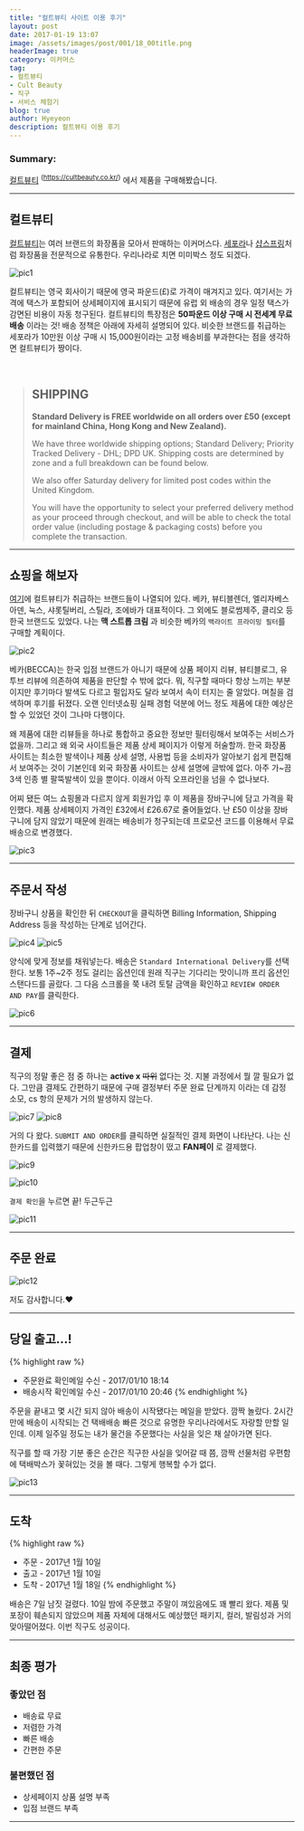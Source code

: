 ```yaml
---
title: "컬트뷰티 사이트 이용 후기"
layout: post
date: 2017-01-19 13:07
image: /assets/images/post/001/18_00title.png
headerImage: true
category: 이커머스
tag:
- 컬트뷰티
- Cult Beauty
- 직구
- 서비스 체험기
blog: true
author: Hyeyeon
description: 컬트뷰티 이용 후기
---
```


### Summary:

[컬트뷰티](https://cultbeauty.co.kr/) <sup>(https://cultbeauty.co.kr/)</sup> 에서 제품을 구매해봤습니다.

---



## 컬트뷰티

[컬트뷰티](https://cultbeauty.co.kr/)는 여러 브랜드의 화장품을 모아서 판매하는 이커머스다. [세포라](http://www.sephora.com/)나 [샵스프링](https://www.shopspring.com/)처럼 화장품을 전문적으로 유통한다. 우리나라로 치면 미미박스 정도 되겠다.

![pic1](/assets/images/post/001/18_00title.png)

컬트뷰티는 영국 회사이기 때문에 영국 파운드(£)로 가격이 매겨지고 있다. 여기서는 가격에 택스가 포함되어 상세페이지에 표시되기 때문에 유럽 외 배송의 경우 일정 택스가 감면된 비용이 자동 청구된다. 컬트뷰티의 특장점은 **50파운드 이상 구매 시 전세계 무료배송** 이라는 것! 배송 정책은 아래에 자세히 설명되어 있다. 비슷한 브랜드를 취급하는 세포라가 10만원 이상 구매 시 15,000원이라는 고정 배송비를 부과한다는 점을 생각하면 컬트뷰티가 짱이다.

<br>

> ## SHIPPING
>
> **Standard Delivery is FREE worldwide on all orders over £50 (except for mainland China, Hong Kong and New Zealand).**
>
> We have three worldwide shipping options; Standard Delivery; Priority Tracked Delivery - DHL; DPD UK. Shipping costs are determined by zone and a full breakdown can be found below.
>
> We also offer Saturday delivery for limited post codes within the United Kingdom.
>
> You will have the opportunity to select your preferred delivery method as your proceed through checkout, and will be able to check the total order value (including postage & packaging costs) before you complete the transaction.

---

## 쇼핑을 해보자

[여기](https://www.cultbeauty.co.uk/brands?ref=mm)에 컬트뷰티가 취급하는 브랜드들이 나열되어 있다. 베카, 뷰티블렌더, 엘리자베스 아덴, 눅스, 샤롯틸버리, 스틸라, 조에바가 대표적이다. 그 외에도 블로썸제주, 클리오 등 한국 브랜드도 있었다. 나는 **맥 스트롭 크림** 과 비슷한 베카의 `백라이트 프라이밍 필터`를 구매할 계획이다.

![pic2](/assets/images/post/001/18_01.png)

베카(BECCA)는 한국 입점 브랜드가 아니기 때문에 상품 페이지 리뷰, 뷰티블로그, 유투브 리뷰에 의존하여 제품을 판단할 수 밖에 없다. 뭐, 직구할 때마다 항상 느끼는 부분이지만 후기마다 발색도 다르고 펄입자도 달라 보여서 속이 터지는 줄 알았다. 며칠을 검색하며 후기를 뒤졌다. 오랜 인터넷쇼핑 실패 경험 덕분에 어느 정도 제품에 대한 예상은 할 수 있었던 것이 그나마 다행이다.

왜 제품에 대한 리뷰들을 하나로 통합하고 중요한 정보만 필터링해서 보여주는 서비스가 없을까. 그리고 왜 외국 사이트들은 제품 상세 페이지가 이렇게 허술할까. 한국 화장품 사이트는 최소한 발색이나 제품 상세 설명, 사용법 등을 소비자가 알아보기 쉽게 편집해서 보여주는 것이 기본인데 외국 화장품 사이트는 상세 설명에 글밖에 없다. 아주 가~끔 3색 인종 별 팔뚝발색이 있을 뿐이다. 이래서 아직 오프라인을 넘을 수 없나보다.

어찌 됐든 여느 쇼핑몰과 다르지 않게 회원가입 후 이 제품을 장바구니에 담고 가격을 확인했다. 제품 상세페이지 가격인 £32에서 £26.67로 줄어들었다. 난 £50 이상을 장바구니에 담지 않았기 때문에 원래는 배송비가 청구되는데 프로모션 코드를 이용해서 무료배송으로 변경했다.

![pic3](/assets/images/post/001/18_02.png)

---

## 주문서 작성

장바구니 상품을 확인한 뒤 `CHECKOUT`을 클릭하면 Billing Information, Shipping Address 등을 작성하는 단계로 넘어간다.

![pic4](/assets/images/post/001/18_03.png)
![pic5](/assets/images/post/001/18_04.png)

양식에 맞게 정보를 채워넣는다. 배송은 `Standard International Delivery`를 선택한다. 보통 1주~2주 정도 걸리는 옵션인데 원래 직구는 기다리는 맛이니까 프리 옵션인 스탠다드를 골랐다. 그 다음 스크롤을 쭉 내려 토탈 금액을 확인하고 `REVIEW ORDER AND PAY`를 클릭한다.

![pic6](/assets/images/post/001/18_06.png)

---

## 결제

직구의 정말 좋은 점 중 하나는 **active x** ~~따위~~ 없다는 것. 지불 과정에서 뭘 깔 필요가 없다. 그만큼 결제도 간편하기 때문에 구매 결정부터 주문 완료 단계까지 이라는 데 감정 소모, cs 항의 문제가 거의 발생하지 않는다.

![pic7](/assets/images/post/001/18_07.png)
![pic8](/assets/images/post/001/18_08.png)

거의 다 왔다. `SUBMIT AND ORDER`를 클릭하면 실질적인 결제 화면이 나타난다. 나는 신한카드를 입력했기 때문에 신한카드용 팝업창이 떴고 **FAN페이** 로 결제했다.

![pic9](/assets/images/post/001/18_09.png)

![pic10](/assets/images/post/001/18_10.png)

`결제 확인`을 누르면 끝! 두근두근

![pic11](/assets/images/post/001/18_11.png)

---

## 주문 완료

![pic12](/assets/images/post/001/18_12.png)

저도 감사합니다.♥

---

## 당일 출고...!

{% highlight raw %}
* 주문완료 확인메일 수신 - 2017/01/10 18:14
* 배송시작 확인메일 수신 - 2017/01/10 20:46
{% endhighlight %}

주문을 끝내고 몇 시간 되지 않아 배송이 시작됐다는 메일을 받았다. 깜짝 놀랐다. 2시간만에 배송이 시작되는 건 택배배송 빠른 것으로 유명한 우리나라에서도 자랑할 만할 일인데. 이제 일주일 정도는 내가 물건을 주문했다는 사실을 잊은 채 살아가면 된다.

직구를 할 때 가장 기분 좋은 순간은 직구한 사실을 잊어갈 때 쯤, 깜짝 선물처럼 우편함에 택배박스가 꽃혀있는 것을 볼 때다. 그렇게 행복할 수가 없다.

![pic13](/assets/images/post/001/18_14.png)

---

## 도착

{% highlight raw %}
* 주문 - 2017년 1월 10일
* 출고 - 2017년 1월 10일
* 도착 - 2017년 1월 18일
{% endhighlight %}

배송은 7일 남짓 걸렸다. 10일 밤에 주문했고 주말이 껴있음에도 꽤 빨리 왔다. 제품 및 포장이 훼손되지 않았으며 제품 자체에 대해서도 예상했던 패키지, 컬러, 발림성과 거의 맞아떨어졌다. 이번 직구도 성공이다.

---

## 최종 평가

### 좋았던 점

* 배송료 무료
* 저렴한 가격
* 빠른 배송
* 간편한 주문

### 불편했던 점

* 상세페이지 상품 설명 부족
* 입점 브랜드 부족

---
